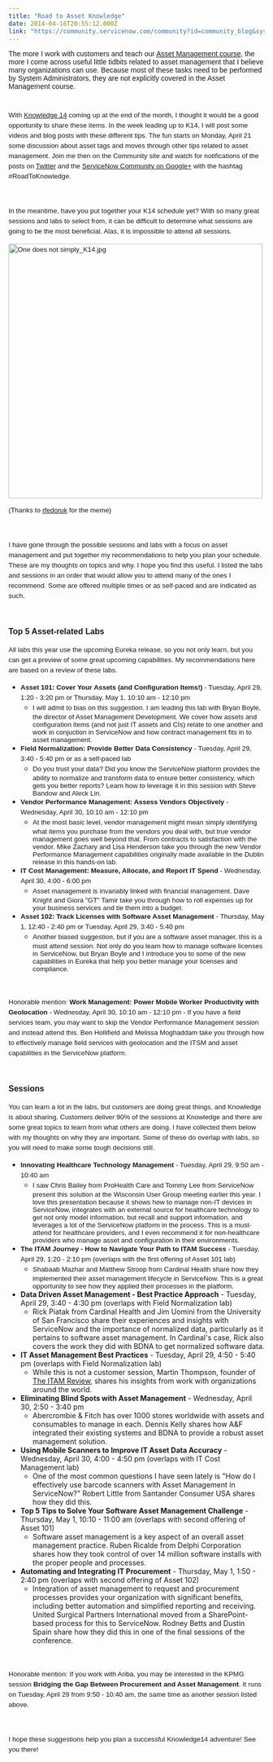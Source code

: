```yaml
---
title: "Road to Asset Knowledge"
date: 2014-04-16T20:55:12.000Z
link: "https://community.servicenow.com/community?id=community_blog&sys_id=759c2ee1dbd0dbc01dcaf3231f9619db"
---
```

<p><span style="font-family: Arial;">The more I work with customers and teach our <a title="k-external-small" class="jive-link-external-small" href="http://www.servicenow.com/services/training-and-certification/asset-management.html" rel="nofollow" target="_blank">Asset Management course</a>, the more I come across useful little tidbits related to asset management that I believe many organizations can use. Because most of these tasks need to be performed by System Administrators, they are not explicitly covered in the Asset Management course.</span></p><p style="min-height: 8pt; height: 8pt; padding: 0px;">  </p><p><span style="font-family: Arial; font-size: 10pt; line-height: 1.5em;">With <a title="k-external-small" class="jive-link-external-small" href="http://knowledge.servicenow.com/" rel="nofollow" target="_blank">Knowledge 14</a> coming up at the end of the month, I thought it would be a good opportunity to share these items. In the week leading up to K14, I will post some videos and blog posts with these different tips. The fun starts on Monday, April 21 some discussion about asset tags and moves through other tips related to asset management. Join me then on the Community site and watch for notifications of the posts on <a title="k-external-small" class="jive-link-external-small" href="https://twitter.com/sncben" rel="nofollow" target="_blank">Twitter</a> and the <a title="k-external-small" class="jive-link-external-small" href="https://plus.google.com/u/0/communities/115940571564789841375" rel="nofollow" target="_blank">ServiceNow Community on Google+</a> with the hashtag #RoadToKnowledge. </span></p><p><span style="font-family: Arial; font-size: 10pt; line-height: 1.5em;"><br/></span></p><p><span style="font-family: Arial; font-size: 10pt; line-height: 1.5em;">In the meantime, have you put together your K14 schedule yet? With so many great sessions and labs to select from, it can be difficult to determine what sessions are going to be the most beneficial. Alas, it is impossible to attend all sessions.</span></p><p><span style="font-family: Arial; font-size: 10pt; line-height: 1.5em;"><a _jive_internal="true" href="/servlet/JiveServlet/showImage/38-2996-9149/One does not simply_K14.jpg"><img  alt="One does not simply_K14.jpg" class="image-0 jive-image" height="294" src="6ea93802db1497041dcaf3231f961937.iix" style="height: auto;" width="500"/></a></span></p><p><span style="font-family: Arial; font-size: 10pt; line-height: 1.5em;">(Thanks to <a title="" _jive_internal="true" class="jiveTT-hover-user jive-link-profile-small" data-containerid="-1" data-containertype="-1" data-objectid="2291" data-objecttype="3" href="/community?id=community_user_profile&user=5aa25e6ddbd81fc09c9ffb651f961921">rfedoruk</a> for the meme)</span></p><p><span style="font-family: Arial; font-size: 10pt; line-height: 1.5em;"><br/></span></p><p><span style="font-family: Arial; font-size: 10pt; line-height: 1.5em;">I have gone through the possible sessions and labs with a focus on asset management and put together my recommendations to help you plan your schedule. These are my thoughts on topics and why. I hope you find this useful. I listed the labs and sessions in an order that would allow you to attend many of the ones I recommend. Some are offered multiple times or as self-paced and are indicated as such.</span></p><p><span style="font-family: Arial; font-size: 10pt; line-height: 1.5em;"><br/></span></p><p><span style="line-height: 1.5em; font-size: 12pt; font-family: Arial;"><strong>Top 5 Asset-related Labs</strong></span></p><p><span style="font-family: Arial; font-size: 10pt; line-height: 1.5em;">All labs this year use the upcoming Eureka release, so you not only learn, but you can get a preview of some great upcoming capabilities. My recommendations here are based on a review of these labs.<strong><br/></strong></span></p><ul><li><span style="font-family: Arial; font-size: 10pt; line-height: 1.5em;"><strong>Asset 101: Cover Your Assets (and Configuration Items!)</strong> - Tuesday, April 29, 1:20 - 3:20 pm or Thursday, May 1, 10:10 am - 12:10 pm</span><ul><li><span style="font-family: Arial; font-size: 10pt; line-height: 1.5em;">I will admit to bias on this suggestion. I am leading this lab with Bryan Boyle, the director of Asset Management Development. We cover how assets and configuration items (and not just IT assets and CIs) relate to one another and work in conjuction in ServiceNow and how contract management fits in to asset management.<br/></span></li></ul></li><li><span style="font-family: Arial; font-size: 10pt; line-height: 1.5em;"><strong>Field Normalization: Provide Better Data Consistency</strong> - Tuesday, April 29, 3:40 - 5:40 pm or as a self-paced lab</span><ul><li><span style="font-family: Arial; font-size: 10pt; line-height: 1.5em;">Do you trust your data? Did you know the ServiceNow platform provides the ability to normalize and transform data to ensure better consistency, which gets you better reports? Learn how to leverage it in this session with Steve Bandow and Aleck Lin.<br/></span></li></ul></li><li><span style="font-family: Arial; font-size: 10pt; line-height: 1.5em;"><strong>Vendor Performance Management: Assess Vendors Objectively</strong> - Wednesday, April 30, 10:10 am - 12:10 pm</span><ul><li><span style="font-family: Arial; font-size: 10pt; line-height: 1.5em;">At the most basic level, vendor management might mean simply identifying what items you purchase from the vendors you deal with, but true vendor management goes well beyond that. From contracts to satisfaction with the vendor. Mike Zachary and Lisa Henderson take you through the new Vendor Performance Management capabilities originally made available in the Dublin release in this hands-on lab.<br/></span></li></ul></li><li><span style="font-family: Arial; font-size: 10pt; line-height: 1.5em;"><strong>IT Cost Management: Measure, Allocate, and Report IT Spend</strong> - Wednesday, April 30, 4:00 - 6:00 pm</span><ul><li><span style="font-family: Arial; font-size: 10pt; line-height: 1.5em;">Asset management is invariably linked with financial management. Dave Knight and Giora "GT" Tamir take you through how to roll expenses up for your business services and tie them into a budget.<br/></span></li></ul></li><li><span style="font-family: Arial; font-size: 10pt; line-height: 1.5em;"><strong>Asset 102: Track Licenses with Software Asset Management</strong> - Thursday, May 1, 12:40 - 2:40 pm or Tuesday, April 29, 3:40 - 5:40 pm</span><ul><li><span style="font-family: Arial; font-size: 10pt; line-height: 1.5em;">Another biased suggestion, but if you are a software asset manager, this is a must attend session. Not only do you learn how to manage software licenses in ServiceNow, but Bryan Boyle and I introduce you to some of the new capabilities in Eureka that help you better manage your licenses and compliance.</span></li></ul></li></ul><p><span style="font-family: Arial; font-size: 10pt; line-height: 1.5em;"><br/></span></p><p><span style="font-family: Arial; font-size: 10pt; line-height: 1.5em;">Honorable mention: <strong>Work Management: Power Mobile Worker Productivity with Geolocation</strong> - Wednesday, April 30, 10:10 am - 12:10 pm - If you have a field services team, you may want to skip the Vendor Performance Management session and instead attend this. Ben Hollifield and Melissa Moghaddam take you through how to effectively manage field services with geolocation and the ITSM and asset capabilities in the ServiceNow platform.</span></p><p><span style="font-family: Arial; font-size: 10pt; line-height: 1.5em;"><br/></span></p><p><span style="line-height: 1.5em; font-size: 12pt; font-family: Arial;"><strong>Sessions</strong></span></p><p><span style="font-family: Arial; font-size: 10pt; line-height: 1.5em;">You can learn a lot in the labs, but customers are doing great things, and Knowledge is about sharing. Customers deliver 90% of the sessions at Knowledge and there are some great topics to learn from what others are doing. I have collected them below with my thoughts on why they are important. Some of these do overlap with labs, so you will need to make some tough decisions still. </span></p><ul><li><span style="font-family: Arial; font-size: 10pt; line-height: 1.5em;"><strong>Innovating Healthcare Technology Management</strong> - Tuesday, April 29, 9:50 am - 10:40 am </span><ul><li><span style="font-family: Arial; font-size: 10pt; line-height: 1.5em;">I saw Chris Bailey from ProHealth Care and Tommy Lee from ServiceNow present this solution at the Wisconsin User Group meeting earlier this year. I love this presentation because it shows how to manage non-IT devices in ServiceNow, integrates with an external source for healthcare technology to get not only model information, but recall and support information, and leverages a lot of the ServiceNow platform in the process. This is a must-attend for healthcare providers, and I even recommend it for non-healthcare providers who manage asset and configuration in their environments.</span></li></ul></li><li><span style="font-family: Arial; font-size: 10pt; line-height: 1.5em;"><strong>The ITAM Journey - How to Navigate Your Path to ITAM Success</strong> - Tuesday, April 29, 1:20 - 2:10 pm (overlaps with the first offering of Asset 101 lab)</span><ul><li><span style="font-family: Arial; font-size: 10pt; line-height: 1.5em;">Shabaab Mazhar and Matthew Stroop from Cardinal Health share how they implemented their asset management lifecycle in ServiceNow. This is a great opportunity to see how they applied their processes in the platform.</span></li></ul></li><li><strong>Data Driven Asset Management - Best Practice Approach</strong> - Tuesday, April 29, 3:40 - 4:30 pm (overlaps with Field Normalization lab)<ul><li>Rick Piatak from Cardinal Health and Jim Uomini from the University of San Francisco share their experiences and insights with ServiceNow and the importance of normalized data, particularly as it pertains to software asset management. In Cardinal's case, Rick also covers the work they did with BDNA to get normalized software data.</li></ul></li><li><strong>IT Asset Management Best Practices</strong> - Tuesday, April 29, 4:50 - 5:40 pm (overlaps with Field Normalization lab)<ul><li>While this is not a customer session, Martin Thompson, founder of <a title="k-external-small" class="jive-link-external-small" href="http://www.itassetmanagement.net/" rel="nofollow" target="_blank">The ITAM Review</a>, shares his insights from work with organizations around the world.</li></ul></li><li><strong>Eliminating Blind Spots with Asset Management</strong> - Wednesday, April 30, 2:50 - 3:40 pm<ul><li>Abercrombie &amp; Fitch has over 1000 stores worldwide with assets and consumables to manage in each. Dennis Kelly shares how A&amp;F integrated their existing systems and BDNA to provide a robust asset management solution.</li></ul></li><li><strong>Using Mobile Scanners to Improve IT Asset Data Accuracy</strong> - Wednesday, April 30, 4:00 - 4:50 pm (overlaps with IT Cost Management lab)<ul><li>One of the most common questions I have seen lately is "How do I effectively use barcode scanners with Asset Management in ServiceNow?" Robert Little from Santander Consumer USA shares how they did this.</li></ul></li><li><strong>Top 5 Tips to Solve Your Software Asset Management Challenge</strong> - Thursday, May 1, 10:10 - 11:00 am (overlaps with second offering of Asset 101)<ul><li>Software asset management is a key aspect of an overall asset management practice. Ruben Ricalde from Delphi Corporation shares how they took control of over 14 million software installs with the proper people and processes.</li></ul></li><li><strong>Automating and Integrating IT Procurement</strong> - Thursday, May 1, 1:50 - 2:40 pm (overlaps with second offering of Asset 102)<ul><li>Integration of asset management to request and procurement processes provides your organization with significant benefits, including better automation and simplified reporting and receiving. United Surgical Partners International moved from a SharePoint-based process for this to ServiceNow. Rodney Betts and Dustin Spain share how they did this in one of the final sessions of the conference.</li></ul></li></ul><p><span style="font-family: Arial; font-size: 10pt; line-height: 1.5em;"><br/></span></p><p><span style="font-family: Arial; font-size: 10pt; line-height: 1.5em;">Honorable mention: If you work with Ariba, you may be interested in the KPMG session <strong>Bridging the Gap Between Procurement and Asset Management</strong>. It runs on Tuesday, April 29 from 9:50 - 10:40 am, the same time as another session listed above.</span></p><p><span style="font-family: Arial; font-size: 10pt; line-height: 1.5em;"><br/></span></p><p><span style="font-family: Arial; font-size: 10pt; line-height: 1.5em;">I hope these suggestions help you plan a successful Knowledge14 adventure! See you there!<br/><br/><br/></span></p><p><span style="font-family: Arial; font-size: 10pt; line-height: 1.5em;"><br/></span></p><p><span style="font-family: Arial; font-size: 10pt; line-height: 1.5em;"><br/></span></p><p><span style="font-family: Arial; font-size: 10pt; line-height: 1.5em;"><br/></span></p>